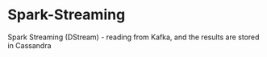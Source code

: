 # Spark-Streaming
Spark Streaming (DStream) - reading from Kafka, and the results are stored in Cassandra
